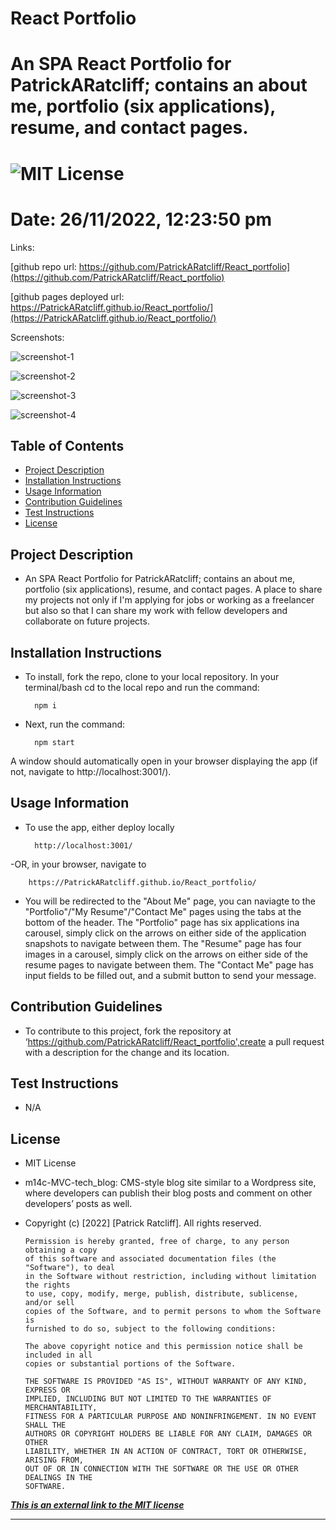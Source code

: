# React Portfolio
# An SPA React Portfolio for PatrickARatcliff; contains an about me, portfolio (six applications), resume, and contact pages.
# ![MIT License](https://img.shields.io/static/v1?label=license&message=MIT&color=green)
# Date: 26/11/2022, 12:23:50 pm

Links:

[github repo url: https://github.com/PatrickARatcliff/React_portfolio](https://github.com/PatrickARatcliff/React_portfolio)

[github pages deployed url: https://PatrickARatcliff.github.io/React_portfolio/](https://PatrickARatcliff.github.io/React_portfolio/)

Screenshots:

![screenshot-1](./src/images/snapshots/50B1B5CC-8B5D-4DE4-BDA5-67ACC5479389.jpeg)

![screenshot-2](./src/images/snapshots/A9CE0882-9167-4372-A559-664BE2A9A502.jpeg)

![screenshot-3](./src/images/snapshots/3548EB36-6894-42AD-B379-9D3AEA79411C.jpeg)

![screenshot-4](./src/images/snapshots/DA662AB3-3A71-4586-A19E-60068159301D.jpeg)
  
## Table of Contents
- [Project Description](#project-description)
- [Installation Instructions](#installation-instructions)
- [Usage Information](#usage-information)
- [Contribution Guidelines](#contribution-guidelines)
- [Test Instructions](#test-instructions)
- [License](#license)
  
## Project Description
- An SPA React Portfolio for PatrickARatcliff; contains an about me, portfolio (six applications), resume, and contact pages. A place to share my projects not only if I'm applying for jobs or working as a freelancer but also so that I can share my work with fellow developers and collaborate on future projects.
  
## Installation Instructions
- To install, fork the repo, clone to your local repository. In your terminal/bash cd to the local repo and run the command: 

        npm i 

- Next, run the command: 

        npm start 

A window should automatically open in your browser displaying the app (if not, navigate to http://localhost:3001/).
  
## Usage Information
- To use the app, either deploy locally 

        http://localhost:3001/ 

-OR, in your browser, navigate to

        https://PatrickARatcliff.github.io/React_portfolio/ 

- You will be redirected to the "About Me" page, you can naviagte to the "Portfolio"/"My Resume"/"Contact Me" pages using the tabs at the bottom of the header. The "Portfolio" page has six applications ina carousel, simply click on the arrows on either side of the application snapshots to navigate between them. The "Resume" page has four images in a carousel, simply click on the arrows on either side of the resume pages to navigate between them. The "Contact Me" page has input fields to be filled out, and a submit button to send your message.
  
## Contribution Guidelines
- To contribute to this project, fork the repository at ‘https://github.com/PatrickARatcliff/React_portfolio',create a pull request with a description for the change and its location.
  
## Test Instructions
- N/A
    
## License
- MIT License
- m14c-MVC-tech_blog: CMS-style blog site similar to a Wordpress site, where developers can publish their blog posts and comment on other developers’ posts as well.
- Copyright (c) [2022] [Patrick Ratcliff]. All rights reserved.

    

      Permission is hereby granted, free of charge, to any person obtaining a copy
      of this software and associated documentation files (the "Software"), to deal
      in the Software without restriction, including without limitation the rights
      to use, copy, modify, merge, publish, distribute, sublicense, and/or sell
      copies of the Software, and to permit persons to whom the Software is
      furnished to do so, subject to the following conditions:

      The above copyright notice and this permission notice shall be included in all
      copies or substantial portions of the Software.

      THE SOFTWARE IS PROVIDED "AS IS", WITHOUT WARRANTY OF ANY KIND, EXPRESS OR
      IMPLIED, INCLUDING BUT NOT LIMITED TO THE WARRANTIES OF MERCHANTABILITY,
      FITNESS FOR A PARTICULAR PURPOSE AND NONINFRINGEMENT. IN NO EVENT SHALL THE
      AUTHORS OR COPYRIGHT HOLDERS BE LIABLE FOR ANY CLAIM, DAMAGES OR OTHER
      LIABILITY, WHETHER IN AN ACTION OF CONTRACT, TORT OR OTHERWISE, ARISING FROM,
      OUT OF OR IN CONNECTION WITH THE SOFTWARE OR THE USE OR OTHER DEALINGS IN THE
      SOFTWARE.

    
***[This is an external link to the MIT license](https://en.wikipedia.org/wiki/MIT_License)***
  
---
